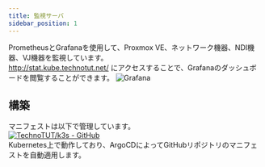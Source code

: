 ```yaml
---
title: 監視サーバ
sidebar_position: 1
---
```

PrometheusとGrafanaを使用して、Proxmox VE、ネットワーク機器、NDI機器、VJ機器を監視しています。  
http://stat.kube.technotut.net/ にアクセスすることで、Grafanaのダッシュボードを閲覧することができます。
![Grafana](/img/service/kubernetes_monitoring.jpg)
  
## 構築
マニフェストは以下で管理しています。  
[![TechnoTUT/k3s - GitHub](https://gh-card.dev/repos/TechnoTUT/k3s.svg?fullname=)](https://github.com/TechnoTUT/k3s/tree/main/manifest/stat/)  
Kubernetes上で動作しており、ArgoCDによってGitHubリポジトリのマニフェストを自動適用します。  